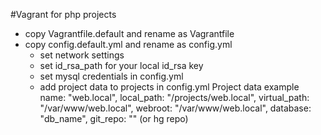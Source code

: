 #Vagrant for php projects

* copy Vagrantfile.default and rename as Vagrantfile
* copy config.default.yml and rename as config.yml
    * set network settings
    * set id_rsa_path for your local id_rsa key
    * set mysql credentials in config.yml
    * add project data to projects in config.yml
        Project data example
        name: "web.local",
        local_path: "/projects/web.local",
        virtual_path: "/var/www/web.local",
        webroot: "/var/www/web.local",
        database: "db_name",
        git_repo: ""  (or hg repo)
